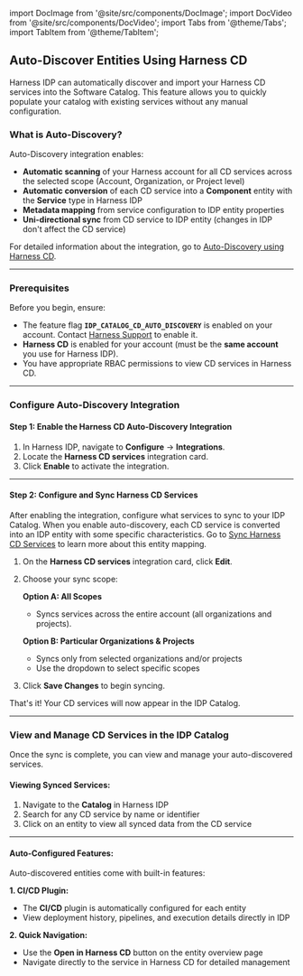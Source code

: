 import DocImage from '@site/src/components/DocImage';
import DocVideo from '@site/src/components/DocVideo';
import Tabs from '@theme/Tabs';
import TabItem from '@theme/TabItem';


## Auto-Discover Entities Using Harness CD

Harness IDP can automatically discover and import your Harness CD services into the Software Catalog. This feature allows you to quickly populate your catalog with existing services without any manual configuration.

### What is Auto-Discovery?

Auto-Discovery integration enables:
- **Automatic scanning** of your Harness account for all CD services across the selected scope (Account, Organization, or Project level)
- **Automatic conversion** of each CD service into a **Component** entity with the **Service** type in Harness IDP
- **Metadata mapping** from service configuration to IDP entity properties
- **Uni-directional sync** from CD service to IDP entity (changes in IDP don't affect the CD service)

For detailed information about the integration, go to [Auto-Discovery using Harness CD](/docs/internal-developer-portal/catalog/catalog-discovery/harness-cd.md).

---

### Prerequisites

Before you begin, ensure:
- The feature flag **`IDP_CATALOG_CD_AUTO_DISCOVERY`** is enabled on your account. Contact [Harness Support](mailto:support@harness.io) to enable it.
- **Harness CD** is enabled for your account (must be the **same account** you use for Harness IDP).
- You have appropriate RBAC permissions to view CD services in Harness CD. 

---

### Configure Auto-Discovery Integration

<Tabs>
<TabItem value="Interactive Guide">

<DocVideo src="https://app.tango.us/app/embed/3c879999-6426-4bbb-8566-1d0e69612a7b" title="Configure Catalog Auto-Discovery" />

</TabItem>
<TabItem value="Step-by-Step">

#### Step 1: Enable the Harness CD Auto-Discovery Integration

1. In Harness IDP, navigate to **Configure** → **Integrations**.
2. Locate the **Harness CD services** integration card.
3. Click **Enable** to activate the integration.

---

#### Step 2: Configure and Sync Harness CD Services

After enabling the integration, configure what services to sync to your IDP Catalog. When you enable auto-discovery, each CD service is converted into an IDP entity with some specific characteristics. Go to [Sync Harness CD Services](/docs/internal-developer-portal/catalog/catalog-discovery/harness-cd#2-sync-harness-cd-services-to-the-idp-catalog) to learn more about this entity mapping. 

1. On the **Harness CD services** integration card, click **Edit**. 

2. Choose your sync scope:

   **Option A: All Scopes**
   - Syncs services across the entire account (all organizations and projects).
   
   **Option B: Particular Organizations & Projects**
   - Syncs only from selected organizations and/or projects
   - Use the dropdown to select specific scopes
   
3. Click **Save Changes** to begin syncing. 

That's it! Your CD services will now appear in the IDP Catalog.

</TabItem>
</Tabs>

---

### View and Manage CD Services in the IDP Catalog

Once the sync is complete, you can view and manage your auto-discovered services.

<Tabs>
<TabItem value="Interactive Guide">

<DocVideo src="https://app.tango.us/app/embed/a5531ee8-e0ba-4c8c-9cc6-2a9de6804be3" title="View & Manage Synced Services" />

</TabItem>
<TabItem value="Step-by-Step">

#### Viewing Synced Services:

1. Navigate to the **Catalog** in Harness IDP
2. Search for any CD service by name or identifier
3. Click on an entity to view all synced data from the CD service

---

#### Auto-Configured Features: 

Auto-discovered entities come with built-in features:

**1. CI/CD Plugin:**
- The **CI/CD** plugin is automatically configured for each entity
- View deployment history, pipelines, and execution details directly in IDP

**2. Quick Navigation:**
- Use the **Open in Harness CD** button on the entity overview page
- Navigate directly to the service in Harness CD for detailed management

</TabItem>
</Tabs>


